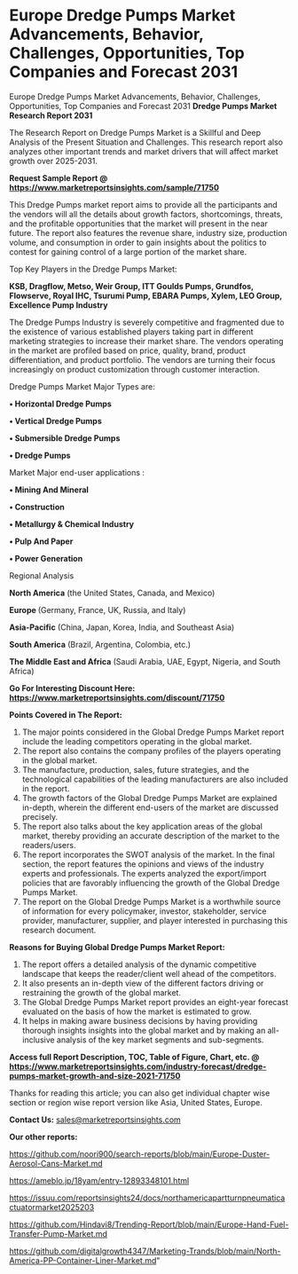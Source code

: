 # Europe Dredge Pumps Market Advancements, Behavior, Challenges, Opportunities, Top Companies and Forecast 2031
Europe Dredge Pumps Market Advancements, Behavior, Challenges, Opportunities, Top Companies and Forecast 2031
<strong>Dredge Pumps Market Research Report 2031</strong>

The Research Report on Dredge Pumps Market is a Skillful and Deep Analysis of the Present Situation and Challenges. This research report also analyzes other important trends and market drivers that will affect market growth over 2025-2031.

<strong>Request Sample Report @ <a href=https://www.marketreportsinsights.com/sample/71750>https://www.marketreportsinsights.com/sample/71750</a></strong>

This Dredge Pumps market report aims to provide all the participants and the vendors will all the details about growth factors, shortcomings, threats, and the profitable opportunities that the market will present in the near future. The report also features the revenue share, industry size, production volume, and consumption in order to gain insights about the politics to contest for gaining control of a large portion of the market share.

Top Key Players in the Dredge Pumps Market:

<strong>KSB, Dragflow, Metso, Weir Group, ITT Goulds Pumps, Grundfos, Flowserve, Royal IHC, Tsurumi Pump, EBARA Pumps, Xylem, LEO Group, Excellence Pump Industry</strong>

The Dredge Pumps Industry is severely competitive and fragmented due to the existence of various established players taking part in different marketing strategies to increase their market share. The vendors operating in the market are profiled based on price, quality, brand, product differentiation, and product portfolio. The vendors are turning their focus increasingly on product customization through customer interaction.

Dredge Pumps Market Major Types are:

<strong>• Horizontal Dredge Pumps

• Vertical Dredge Pumps

• Submersible Dredge Pumps

• Dredge Pumps</strong>

Market Major end-user applications :

<strong>• Mining And Mineral

• Construction

• Metallurgy & Chemical Industry

• Pulp And Paper

• Power Generation</strong>

Regional Analysis

</u><strong><b>North America</b></strong> (the United States, Canada, and Mexico)

<strong><b>Europe </b></strong>(Germany, France, UK, Russia, and Italy)

<strong><b>Asia-Pacific</b></strong> (China, Japan, Korea, India, and Southeast Asia)

<strong><b>South America</b></strong> (Brazil, Argentina, Colombia, etc.)

<strong><b>The Middle East and Africa</b></strong> (Saudi Arabia, UAE, Egypt, Nigeria, and South Africa)

<strong>Go For Interesting Discount Here: <a href=https://www.marketreportsinsights.com/discount/71750>https://www.marketreportsinsights.com/discount/71750</a></strong>

<strong>Points Covered in The Report:</strong>
<ol>
  <li>The major points considered in the Global Dredge Pumps Market report include the leading competitors operating in the global market.</li>
  <li>The report also contains the company profiles of the players operating in the global market.</li>
  <li>The manufacture, production, sales, future strategies, and the technological capabilities of the leading manufacturers are also included in the report.</li>
  <li>The growth factors of the Global Dredge Pumps Market are explained in-depth, wherein the different end-users of the market are discussed precisely.</li>
  <li>The report also talks about the key application areas of the global market, thereby providing an accurate description of the market to the readers/users.</li>
  <li>The report incorporates the SWOT analysis of the market. In the final section, the report features the opinions and views of the industry experts and professionals. The experts analyzed the export/import policies that are favorably influencing the growth of the Global Dredge Pumps Market.</li>
  <li>The report on the Global Dredge Pumps Market is a worthwhile source of information for every policymaker, investor, stakeholder, service provider, manufacturer, supplier, and player interested in purchasing this research document.</li>
</ol>
<strong>Reasons for Buying Global Dredge Pumps Market Report:</strong>

<ol>
  <li>The report offers a detailed analysis of the dynamic competitive landscape that keeps the reader/client well ahead of the competitors.</li>
  <li>It also presents an in-depth view of the different factors driving or restraining the growth of the global market.</li>
  <li>The Global Dredge Pumps Market report provides an eight-year forecast evaluated on the basis of how the market is estimated to grow.</li>
  <li>It helps in making aware business decisions by having providing thorough insights insights into the global market and by making an all-inclusive analysis of the key market segments and sub-segments.</li>
</ol>
<strong>Access full Report Description, TOC, Table of Figure, Chart, etc. @ <a href=https://www.marketreportsinsights.com/industry-forecast/dredge-pumps-market-growth-and-size-2021-71750>https://www.marketreportsinsights.com/industry-forecast/dredge-pumps-market-growth-and-size-2021-71750</a></strong>


Thanks for reading this article; you can also get individual chapter wise section or region wise report version like Asia, United States, Europe.

<strong>Contact Us:</strong>
sales@marketreportsinsights.com

<strong>Our other reports:</strong>

<a href=https://github.com/noori900/search-reports/blob/main/Europe-Duster-Aerosol-Cans-Market.md>https://github.com/noori900/search-reports/blob/main/Europe-Duster-Aerosol-Cans-Market.md</a>

<a href=https://ameblo.jp/18yam/entry-12893348101.html>https://ameblo.jp/18yam/entry-12893348101.html</a>

<a href=https://issuu.com/reportsinsights24/docs/northamericapartturnpneumaticactuatormarket2025203>https://issuu.com/reportsinsights24/docs/northamericapartturnpneumaticactuatormarket2025203</a>

<a href=https://github.com/Hindavi8/Trending-Report/blob/main/Europe-Hand-Fuel-Transfer-Pump-Market.md>https://github.com/Hindavi8/Trending-Report/blob/main/Europe-Hand-Fuel-Transfer-Pump-Market.md</a>

<a href=https://github.com/digitalgrowth4347/Marketing-Trands/blob/main/North-America-PP-Container-Liner-Market.md>https://github.com/digitalgrowth4347/Marketing-Trands/blob/main/North-America-PP-Container-Liner-Market.md</a>"
